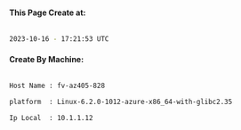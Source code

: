 
   
#### This Page Create at:

```bash

2023-10-16 - 17:21:53 UTC

```

#### Create By Machine:

```bash

Host Name : fv-az405-828

platform  : Linux-6.2.0-1012-azure-x86_64-with-glibc2.35

Ip Local  : 10.1.1.12

```

